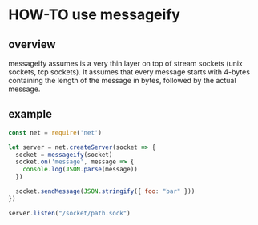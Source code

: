 # HOW-TO use messageify

## overview

messageify assumes is a very thin layer on top of stream sockets (unix sockets, tcp sockets). It assumes that every message starts
with 4-bytes containing the length of the message in bytes, followed by the actual message.

## example

```js
const net = require('net')

let server = net.createServer(socket => {
  socket = messageify(socket)
  socket.on('message', message => {
    console.log(JSON.parse(message))
  })

  socket.sendMessage(JSON.stringify({ foo: "bar" }))
})

server.listen("/socket/path.sock")
```



